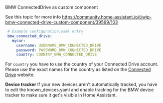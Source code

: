 BMW ConnectedDrive as custom component

See this topic for more info
https://community.home-assistant.io/t/wip-bmw-connected-drive-custom-component/39569/103

```yaml
 # Example configuration.yaml entry
 bmw_connected_drive:
   mycar:
     username: USERNAME_BMW_CONNECTED_DRIVE
     password: PASSWORD_BMW_CONNECTED_DRIVE
     country: COUNTRY_BMW_CONNECTED_DRIVE
 ```
For `country` you have to use the country of your Connected Drive account. Please use the exact names for the country as listed on the [Connected Drive](https://www.bmw-connecteddrive.com/country-select/country-selection.html) website.

**Device tracker**
If your new devices aren't automatically tracked, you have to edit the known_devices.yaml and enable tracking for the BMW device tracker to make sure it get's visible in Home Assistant.

